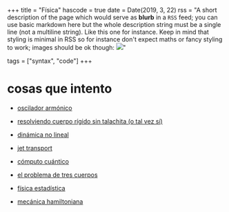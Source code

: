 +++
title = "Física"
hascode = true
date = Date(2019, 3, 22)
rss = "A short description of the page which would serve as **blurb** in a `RSS` feed; you can use basic markdown here but the whole description string must be a single line (not a multiline string). Like this one for instance. Keep in mind that styling is minimal in RSS so for instance don't expect maths or fancy styling to work; images should be ok though: ![](https://upload.wikimedia.org/wikipedia/en/3/32/Rick_and_Morty_opening_credits.jpeg)"

tags = ["syntax", "code"]
+++


# cosas que intento

* [oscilador armónico](/Ejercicios/oscilador/)

* [resolviendo cuerpo rígido sin talachita (o tal vez sí)](/Ejercicios/duda/)

* [dinámica no lineal](/Dinamica/cover/)

* [jet transport](/Dinamica/JetTransport/)

* [cómputo cuántico](/Cuantica/cover/)

* [el problema de tres cuerpos](/Ejercicios/cover3c/)

<!-- * [física de los materiales](/materiales/cover)
 -->

* [física estadística](/fisest/cover/)

* [mecánica hamiltoniana](/Hamilton/cover/)